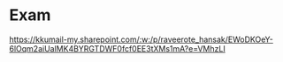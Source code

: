 # Exam
https://kkumail-my.sharepoint.com/:w:/p/raveerote_hansak/EWoDKOeY-6lOqm2aiUalMK4BYRGTDWF0fcf0EE3tXMs1mA?e=VMhzLI